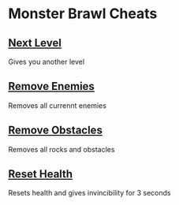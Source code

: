 # Monster Brawl Cheats

## [Next Level](nextLevel.js)
Gives you another level
## [Remove Enemies](removeEnemies.js)
Removes all currennt enemies
## [Remove Obstacles](removeObstacles.js)
Removes all rocks and obstacles
## [Reset Health](resetHealth.js)
Resets health and gives invincibility for 3 seconds